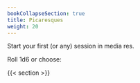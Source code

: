 ```yaml
---
bookCollapseSection: true
title: Picaresques
weight: 20
---
```


Start your first (or any) session in media res.

Roll 1d6 or choose:

{{< section >}}
